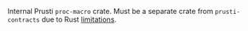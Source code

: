 Internal Prusti `proc-macro` crate. Must be a separate crate from `prusti-contracts` due to Rust [limitations](https://doc.rust-lang.org/reference/procedural-macros.html).
